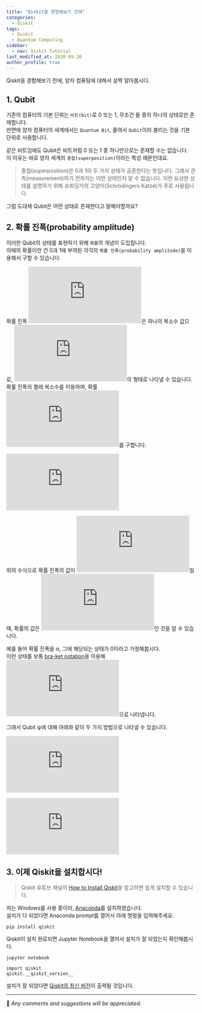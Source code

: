 ```yaml
---
title: "Qiskit을 경험해보기 전에"
categories: 
  - Qiskit
tags:
  - Qiskit
  - Quantum Computing
sidebar:
  - nav: Qiskit Tutorial
last_modified_at: 2020-09-20
author_profile: true
---
```

Qiskit을 경험해보기 전에, 양자 컴퓨팅에 대해서 살짝 알아봅시다.

## 1. Qubit

기존의 컴퓨터의 기본 단위는 `비트(bit)`로 0 또는 1, 무조건 둘 중의 하나의 상태로만 존재합니다.<br/>
반면에 양자 컴퓨터의 세계에서는 `Quantum Bit`, 줄여서 `Qubit`이라 불리는 것을 기본 단위로 사용합니다.<br/>

같은 비트임에도 Qubit은 비트처럼 0 또는 1 중 하나만으로는 존재할 수는 없습니다.<br/>
이 이유는 바로 양자 세계의 `중첩(superposition)`이라는 특성 때문인데요.<br/>

>중첩(superposition)은 0과 1의 두 가지 상태가 공존한다는 뜻입니다. 그래서 관측(measurement)하기 전까지는 어떤 상태인지 알 수 없습니다.
>이런 요상한 상태를 설명하기 위해 슈뢰딩거의 고양이(Schrödingers Katze)가 주로 사용됩니다.

그럼 도대체 Qubit은 어떤 상태로 존재한다고 말해야할까요?

## 2. 확률 진폭(probability amplitude)

이러한 Qubit의 상태를 표현하기 위해 `확률`의 개념이 도입됩니다.<br/>
이때의 확률이란 건 0과 1에 부여된 각각의 `확률 진폭(probability amplitude)`을 이용해서 구할 수 있습니다.

확률 진폭 ![r](https://latex.codecogs.com/gif.latex?%5Cfn_cm%20%5Csmall%20r)은 하나의 복소수 값으로,
![복소수](https://latex.codecogs.com/gif.latex?%5Cfn_cm%20%5Csmall%20r%20%3D%20a&plus;bi)의 형태로 나타낼 수 있습니다.<br/>
확률 진폭의 켤레 복소수를 이용하여, 확률 ![p](https://latex.codecogs.com/gif.latex?%5Cfn_cm%20%5Csmall%20p)를 구합니다.<br/>

![수식](https://latex.codecogs.com/gif.latex?%5Cfn_cm%20%5Csmall%20p%20%3D%20%7C%7Cr%7C%7C%5E2%20%3D%20%28a&plus;bi%29%28a-bi%29%20%3D%20a%5E2%20&plus;%20b%5E2)<br/>

위의 수식으로 확률 진폭의 값이 ![확률 진폭](https://latex.codecogs.com/gif.latex?%5Cfn_cm%20%5Csmall%20a&plus;bi)일 때,
확률의 값은 ![확률](https://latex.codecogs.com/gif.latex?%5Cfn_cm%20%5Csmall%20a%5E2%20&plus;%20b%5E2)인 것을 알 수 있습니다.<br/>

예를 들어 확률 진폭을 &alpha;, 그에 해당되는 상태가 0이라고 가정해봅시다.<br/>
이런 상태를 보통 [bra-ket notation](https://en.wikipedia.org/wiki/Bra%E2%80%93ket_notation)을 이용해
![](https://latex.codecogs.com/gif.latex?%5Cfn_cm%20%5Csmall%20%5Calpha%20%7C0%3E)으로 나타냅니다.<br/>

그래서 Qubit &psi;에 대해 아래와 같이 두 가지 방법으로 나타낼 수 있습니다.<br/>

![수식1](https://latex.codecogs.com/gif.latex?%5Cfn_cm%20%5Csmall%20%7C%5Cpsi%3E%20%3D%20%5Calpha%7C0%3E%20&plus;%20%5Cbeta%7C1%3E)<br/>

![수식2](https://latex.codecogs.com/gif.latex?%5Cfn_cm%20%5Csmall%20%7C%5Cpsi%3E%20%3D%20%5Cbinom%7B%5Calpha%7D%7B%5Cbeta%7D)<br/>

## 3. 이제 Qiskit을 설치합시다!

>Qiskit 유튜브 채널의 [How to Install Qiskit](https://youtu.be/M4EkW4VwhcI)을 참고하면 쉽게 설치할 수 있습니다.<br/>

저는 Windows를 사용 중이라, [Anaconda](https://www.anaconda.com/products/individual)를 설치하였습니다.<br/>
설치가 다 되었다면 Anaconda prompt를 열어서 아래 명령을 입력해주세요.
```
pip install qiskit
```
Qiskit이 설치 완료되면 Jupyter Notebook을 열어서 설치가 잘 되었는지 확인해봅시다.
```
jupyter notebook
```
```
import qiskit
qiskit.__qiskit_version__
```
설치가 잘 되었다면 [Qiskit의 최신 버전](https://github.com/Qiskit/qiskit)이 출력될 것입니다.<br/>

---

💬 *Any comments and suggestions will be appreciated.*
